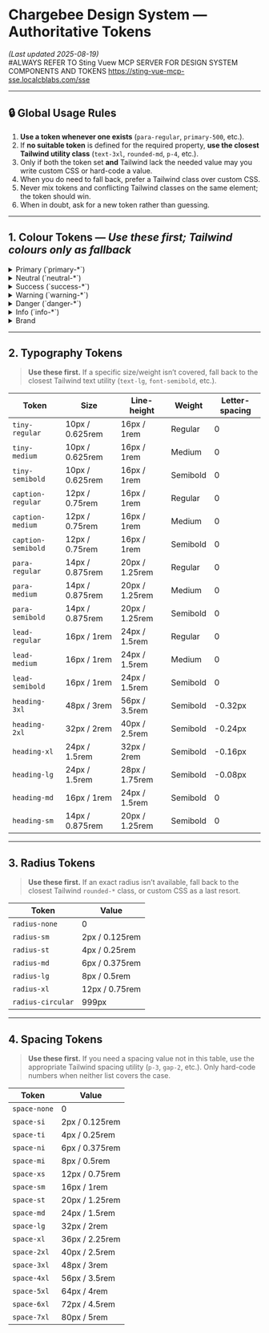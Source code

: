 # Chargebee Design System — Authoritative Tokens  
*(Last updated 2025-08-19)*  
#ALWAYS REFER TO Sting Vuew MCP SERVER FOR DESIGN SYSTEM COMPONENTS AND TOKENS
https://sting-vue-mcp-sse.localcblabs.com/sse 

---

## 🔒 Global Usage Rules  

1. **Use a token whenever one exists** (`para-regular`, `primary-500`, etc.).  
2. If **no suitable token** is defined for the required property, **use the closest Tailwind utility class** (`text-3xl`, `rounded-md`, `p-4`, etc.).  
3. Only if both the token set **and** Tailwind lack the needed value may you write custom CSS or hard-code a value.  
4. When you do need to fall back, prefer a Tailwind class over custom CSS.  
5. Never mix tokens and conflicting Tailwind classes on the same element; the token should win.  
6. When in doubt, ask for a new token rather than guessing.

---

## 1. Colour Tokens  — *Use these first; Tailwind colours only as fallback*

<details>
<summary>Primary (`primary-*`)</summary>

| Token | Hex |
|-------|-----|
| `primary-25` | #FBFDFF |
| `primary-50` | #F2F7FF |
| `primary-100` | #D7E6FD |
| `primary-200` | #ABC9F9 |
| `primary-300` | #7BA8F3 |
| `primary-400` | #4B84E2 |
| `primary-500` | #1961D3 |
| `primary-600` | #084DB4 |
| `primary-700` | #003B92 |
| `primary-800` | #002A6E |
| `primary-900` | #011D50 |
| `primary-1000` | #041638 |
</details>

<details>
<summary>Neutral (`neutral-*`)</summary>

| Token | Hex |
|-------|-----|
| `neutral-0` | #FFFFFF |
| `neutral-25` | #FBFCFD |
| `neutral-50` | #F3F5F8 |
| `neutral-100` | #E5E8ED |
| `neutral-200` | #C9CED6 |
| `neutral-300` | #A7AEBB |
| `neutral-400` | #86909F |
| `neutral-500` | #545E6F |
| `neutral-600` | #3B4350 |
| `neutral-700` | #2E3642 |
| `neutral-800` | #1C222B |
| `neutral-900` | #090B0F |
</details>

<details>
<summary>Success (`success-*`)</summary>

| Token | Hex |
|-------|-----|
| `success-25` | #FAFEFA |
| `success-50` | #F1FAF1 |
| `success-100` | #D7EBD7 |
| `success-200` | #A9D5AA |
| `success-300` | #75BC78 |
| `success-400` | #3D9D46 |
| `success-500` | #008020 |
| `success-600` | #006818 |
| `success-700` | #005211 |
| `success-800` | #003C0A |
| `success-900` | #002B05 |
| `success-1000` | #002003 |
</details>

<details>
<summary>Warning (`warning-*`)</summary>

| Token | Hex |
|-------|-----|
| `warning-25` | #FFFDF6 |
| `warning-50` | #FEF7E1 |
| `warning-100` | #FDEEC1 |
| `warning-200` | #FFE79C |
| `warning-300` | #FFDF7B |
| `warning-400` | #FFD95E |
| `warning-500` | #FED33E |
| `warning-600` | #E8C031 |
| `warning-700` | #CFAA23 |
| `warning-800` | #AC8C0E |
| `warning-900` | #786100 |
| `warning-1000` | #584600 |
</details>

<details>
<summary>Danger (`danger-*`)</summary>

| Token | Hex |
|-------|-----|
| `danger-25` | #FFFCFC |
| `danger-50` | #FFF4F3 |
| `danger-100` | #FBDCDA |
| `danger-200` | #F5B5B1 |
| `danger-300` | #EA8884 |
| `danger-400` | #D35958 |
| `danger-500` | #BA2A33 |
| `danger-600` | #A00D21 |
| `danger-700` | #810016 |
| `danger-800` | #61000E |
| `danger-900` | #460108 |
| `danger-1000` | #320608 |
</details>

<details>
<summary>Info (`info-*`)</summary>

| Token | Hex |
|-------|-----|
| `info-25` | #F4FEFE |
| `info-50` | #E3FBFC |
| `info-100` | #C7EDEF |
| `info-200` | #9DD3D5 |
| `info-300` | #70B5B9 |
| `info-400` | #429599 |
| `info-500` | #10777C |
| `info-600` | #066166 |
| `info-700` | #004C50 |
| `info-800` | #00383B |
| `info-900` | #00282A |
| `info-1000` | #001B1C |
</details>

<details>
<summary>Brand</summary>

| Token | Hex |
|-------|-----|
| `brand-logo` | #FF3300 |
| `brand-logo-light` | #FF523B |
| `brand-deep-dark` | #012A38 |
| `brand-deep-light` | #E6EAEB |
| `brand-lime-dark` | #344303 |
| `brand-lime-light` | #BFF90B |
| `brand-blue-dark` | #293031 |
| `brand-blue-light` | #A2C1C4 |
| `brand-ivory-dark` | #383732 |
| `brand-ivory-light` | #E0DBC6 |
</details>

---

## 2. Typography Tokens  

> **Use these first.** If a specific size/weight isn’t covered, fall back to the closest Tailwind text utility (`text-lg`, `font-semibold`, etc.).  

| Token | Size | Line-height | Weight | Letter-spacing |
|-------|------|-------------|--------|----------------|
| `tiny-regular`   | 10px / 0.625rem | 16px / 1rem  | Regular  | 0 |
| `tiny-medium`    | 10px / 0.625rem | 16px / 1rem  | Medium   | 0 |
| `tiny-semibold`  | 10px / 0.625rem | 16px / 1rem  | Semibold | 0 |
| `caption-regular`| 12px / 0.75rem  | 16px / 1rem  | Regular  | 0 |
| `caption-medium` | 12px / 0.75rem  | 16px / 1rem  | Medium   | 0 |
| `caption-semibold`|12px / 0.75rem  | 16px / 1rem  | Semibold | 0 |
| `para-regular`   | 14px / 0.875rem | 20px / 1.25rem| Regular | 0 |
| `para-medium`    | 14px / 0.875rem | 20px / 1.25rem| Medium  | 0 |
| `para-semibold`  | 14px / 0.875rem | 20px / 1.25rem| Semibold| 0 |
| `lead-regular`   | 16px / 1rem     | 24px / 1.5rem | Regular | 0 |
| `lead-medium`    | 16px / 1rem     | 24px / 1.5rem | Medium  | 0 |
| `lead-semibold`  | 16px / 1rem     | 24px / 1.5rem | Semibold| 0 |
| `heading-3xl`    | 48px / 3rem     | 56px / 3.5rem| Semibold| -0.32px |
| `heading-2xl`    | 32px / 2rem     | 40px / 2.5rem| Semibold| -0.24px |
| `heading-xl`     | 24px / 1.5rem   | 32px / 2rem  | Semibold| -0.16px |
| `heading-lg`     | 24px / 1.5rem   | 28px / 1.75rem| Semibold| -0.08px |
| `heading-md`     | 16px / 1rem     | 24px / 1.5rem | Semibold| 0 |
| `heading-sm`     | 14px / 0.875rem | 20px / 1.25rem| Semibold| 0 |

---

## 3. Radius Tokens  

> **Use these first.** If an exact radius isn’t available, fall back to the closest Tailwind `rounded-*` class, or custom CSS as a last resort.

| Token | Value |
|-------|-------|
| `radius-none` | 0 |
| `radius-sm` | 2px / 0.125rem |
| `radius-st` | 4px / 0.25rem |
| `radius-md` | 6px / 0.375rem |
| `radius-lg` | 8px / 0.5rem |
| `radius-xl` | 12px / 0.75rem |
| `radius-circular` | 999px |

---

## 4. Spacing Tokens  

> **Use these first.** If you need a spacing value not in this table, use the appropriate Tailwind spacing utility (`p-3`, `gap-2`, etc.). Only hard-code numbers when neither list covers the case.

| Token | Value |
|-------|-------|
| `space-none` | 0 |
| `space-si` | 2px / 0.125rem |
| `space-ti` | 4px / 0.25rem |
| `space-ni` | 6px / 0.375rem |
| `space-mi` | 8px / 0.5rem |
| `space-xs` | 12px / 0.75rem |
| `space-sm` | 16px / 1rem |
| `space-st` | 20px / 1.25rem |
| `space-md` | 24px / 1.5rem |
| `space-lg` | 32px / 2rem |
| `space-xl` | 36px / 2.25rem |
| `space-2xl` | 40px / 2.5rem |
| `space-3xl` | 48px / 3rem |
| `space-4xl` | 56px / 3.5rem |
| `space-5xl` | 64px / 4rem |
| `space-6xl` | 72px / 4.5rem |
| `space-7xl` | 80px / 5rem |
